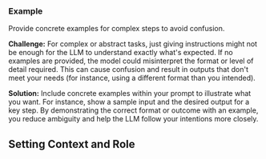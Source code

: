 ### Example  
Provide concrete examples for complex steps to avoid confusion.

**Challenge:** For complex or abstract tasks, just giving instructions might not be enough for the LLM to understand exactly what's expected. If no examples are provided, the model could misinterpret the format or level of detail required. This can cause confusion and result in outputs that don't meet your needs (for instance, using a different format than you intended).

**Solution:** Include concrete examples within your prompt to illustrate what you want. For instance, show a sample input and the desired output for a key step. By demonstrating the correct format or outcome with an example, you reduce ambiguity and help the LLM follow your intentions more closely.

## Setting Context and Role